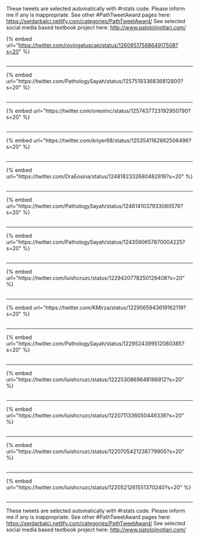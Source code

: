 

These tweets are selected automatically with #rstats code. Please inform me if any is inappropriate.
See other #PathTweetAward pages here: https://serdarbalci.netlify.com/categories/PathTweetAward/ 
See selected social media based textbook project here: http://www.patolojinotlari.com/

{% embed url="https://twitter.com/rovingatuscap/status/1260951756864917508?s=20" %}<br>
<br>
<hr>
{% embed url="https://twitter.com/PathologySayah/status/1257519336836812800?s=20" %}<br>
<br>
<hr>
{% embed url="https://twitter.com/oreoimc/status/1257437723192950790?s=20" %}<br>
<br>
<hr>
{% embed url="https://twitter.com/kriyer68/status/1253541162662506496?s=20" %}<br>
<br>
<hr>
{% embed url="https://twitter.com/DraEosina/status/1248182332680482816?s=20" %}<br>
<br>
<hr>
{% embed url="https://twitter.com/PathologySayah/status/1248141037933080576?s=20" %}<br>
<br>
<hr>
{% embed url="https://twitter.com/PathologySayah/status/1243590657870004225?s=20" %}<br>
<br>
<hr>
{% embed url="https://twitter.com/luishcruzc/status/1229420778250129408?s=20" %}<br>
<br>
<hr>
{% embed url="https://twitter.com/KMirza/status/1229565943619162119?s=20" %}<br>
<br>
<hr>
{% embed url="https://twitter.com/PathologySayah/status/1229524399512080385?s=20" %}<br>
<br>
<hr>
{% embed url="https://twitter.com/luishcruzc/status/1222530869648166912?s=20" %}<br>
<br>
<hr>
{% embed url="https://twitter.com/luishcruzc/status/1220711336050446336?s=20" %}<br>
<br>
<hr>
{% embed url="https://twitter.com/luishcruzc/status/1220705421238779905?s=20" %}<br>
<br>
<hr>
{% embed url="https://twitter.com/luishcruzc/status/1220521261551370240?s=20" %}<br>
<br>
<hr>


These tweets are selected automatically with #rstats code. Please inform me if any is inappropriate.
See other #PathTweetAward pages here: https://serdarbalci.netlify.com/categories/PathTweetAward/ 
See selected social media based textbook project here: http://www.patolojinotlari.com/
